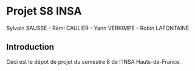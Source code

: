 # Projet S8 INSA

Sylvain SAUSSE - Rémi CAULIER - Yann VERKIMPE - Robin LAFONTAINE

## Introduction

Ceci est le dépot de projet du semestre 8 de l'INSA Hauts-de-France.